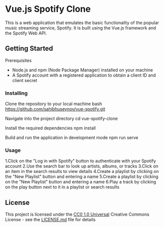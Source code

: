 # Vue.js Spotify Clone

This is a web application that emulates the basic functionality of the popular music streaming service, Spotify. It is built using the Vue.js framework and the Spotify Web API.



## Getting Started

Prerequisites
- Node.js and npm (Node Package Manager) installed on your machine
- A Spotify account with a registered application to obtain a client ID and client secret



### Installing

Clone the repository to your local machine
bash
https://github.com/sahibhuseynov/vue-spotify.git

Navigate into the project directory
cd vue-spotify-clone

Install the required dependencies
npm install

Build and run the application in development mode
npm run serve


### Usage

1.Click on the "Log in with Spotify" button to authenticate with your Spotify account
2.Use the search bar to look up artists, albums, or tracks
3.Click on an item in the search results to view details
4.Create a playlist by clicking on the "New Playlist" button and entering a name
5.Create a playlist by clicking on the "New Playlist" button and entering a name
6.Play a track by clicking on the play button next to it in a playlist or search results



## License

This project is licensed under the [CC0 1.0 Universal](LICENSE.md)
Creative Commons License - see the [LICENSE.md](LICENSE.md) file for
details

